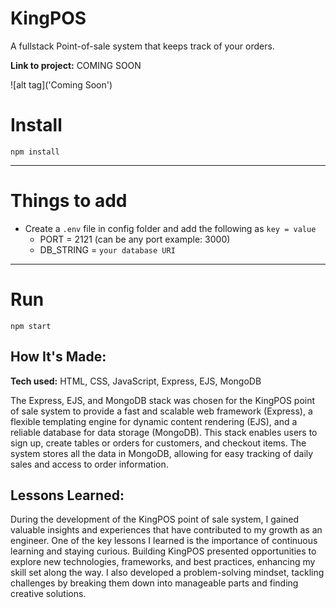 # KingPOS
A fullstack Point-of-sale system that keeps track of your orders. 

**Link to project:** COMING SOON 

![alt tag]('Coming Soon')

# Install

`npm install`

---

# Things to add

- Create a `.env` file in config folder and add the following as `key = value`
  - PORT = 2121 (can be any port example: 3000)
  - DB_STRING = `your database URI`
---

# Run

`npm start`

## How It's Made:

**Tech used:** HTML, CSS, JavaScript, Express, EJS, MongoDB

The Express, EJS, and MongoDB stack was chosen for the KingPOS point of sale system to provide a fast and scalable web framework (Express), a flexible templating engine for dynamic content rendering (EJS), and a reliable database for data storage (MongoDB). This stack enables users to sign up, create tables or orders for customers, and checkout items. The system stores all the data in MongoDB, allowing for easy tracking of daily sales and access to order information.

## Lessons Learned:

During the development of the KingPOS point of sale system, I gained valuable insights and experiences that have contributed to my growth as an engineer. One of the key lessons I learned is the importance of continuous learning and staying curious. Building KingPOS presented opportunities to explore new technologies, frameworks, and best practices, enhancing my skill set along the way. I also developed a problem-solving mindset, tackling challenges by breaking them down into manageable parts and finding creative solutions. 




